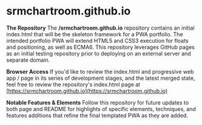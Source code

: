 
# srmchartroom.github.io

**The Repository**
The **/srmchartroom.github.io** repository contains an initial index.html that will be the skeleton framework for a PWA portfolio. The intended portfolio PWA will extend HTML5 and CSS3 execution for floats and positioning, as well as ECMA6. This repository leverages GitHub pages as an initial testing repository prior to deploying on an external server and separate domain.

**Browser Access**
If you'd like to review the index.html and progressive web app / page in its series of development stages, and the latest merged state, feel free to review the repository's index.html page at [https://srmchartroom.github.io](https://srmchartroom.github.io)

**Notable Features & Elements**
Follow this repository for future updates to both page and README for highlights of specific elements, techniques, and features additions that refine the final templated PWA as they are added. 
